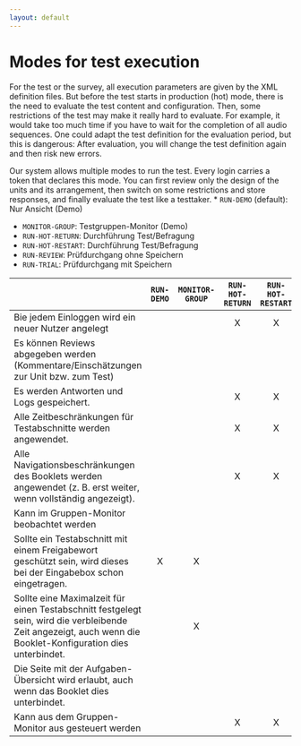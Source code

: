 ```yaml
---
layout: default
---
```


# Modes for test execution

For the test or the survey, all execution parameters are given by
the XML definition files. But before the test starts in production (hot) mode, there is
the need to evaluate the test content and configuration. Then, some restrictions of the
test may make it really hard to evaluate. For example, it would take too much time if
you have to wait for the completion of all audio sequences. One could adapt the
test definition for the evaluation period, but this is dangerous: After evaluation, you
will change the test definition again and then risk new errors.

Our system allows multiple modes to run the test. Every login carries a token that declares
this mode. You can first review only the design of the units and its arrangement,
then switch on some restrictions and store responses, and finally evaluate the
test like a testtaker.   * `RUN-DEMO` (default): Nur Ansicht (Demo)
* `MONITOR-GROUP`: Testgruppen-Monitor (Demo)
* `RUN-HOT-RETURN`: Durchführung Test/Befragung
* `RUN-HOT-RESTART`: Durchführung Test/Befragung
* `RUN-REVIEW`: Prüfdurchgang ohne Speichern
* `RUN-TRIAL`: Prüfdurchgang mit Speichern


|  | `RUN-DEMO` | `MONITOR-GROUP` | `RUN-HOT-RETURN` | `RUN-HOT-RESTART` | `RUN-REVIEW` | `RUN-TRIAL` | 
| :------------- | :-------------: | :-------------: | :-------------: | :-------------: | :-------------: | :-------------: |
|Bie jedem Einloggen wird ein neuer Nutzer angelegt|  |  |X |X |  |  |
|Es können Reviews abgegeben werden (Kommentare/Einschätzungen zur Unit bzw. zum Test)|  |  |  |  |X |  |
|Es werden Antworten und Logs gespeichert.|  |  |X |X |  |X |
|Alle Zeitbeschränkungen für Testabschnitte werden angewendet.|  |  |X |X |  |X |
|Alle Navigationsbeschränkungen des Booklets werden angewendet (z. B. erst weiter, wenn vollständig angezeigt).|  |  |X |X |  |X |
|Kann im Gruppen-Monitor beobachtet werden|  |  |  |  |  |  |
|Sollte ein Testabschnitt mit einem Freigabewort geschützt sein, wird dieses bei der Eingabebox schon eingetragen.|X |X |  |  |X |X |
|Sollte eine Maximalzeit für einen Testabschnitt festgelegt sein, wird die verbleibende Zeit angezeigt, auch wenn die Booklet-Konfiguration dies unterbindet.|  |X |  |  |X |  |
|Die Seite mit der Aufgaben-Übersicht wird erlaubt, auch wenn das Booklet dies unterbindet.|  |  |  |  |X |  |
|Kann aus dem Gruppen-Monitor aus gesteuert werden|  |  |X |X |  |  |
